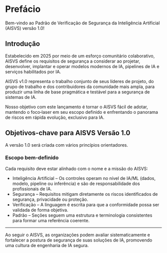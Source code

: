# Prefácio

Bem-vindo ao Padrão de Verificação de Segurança da Inteligência Artificial (AISVS) versão 1.0!

## Introdução

Estabelecido em 2025 por meio de um esforço comunitário colaborativo, AISVS define os requisitos de segurança a considerar ao projetar, desenvolver, implantar e operar modelos modernos de IA, pipelines de IA e serviços habilitados por IA.

AISVS v1.0 representa o trabalho conjunto de seus líderes de projeto, do grupo de trabalho e dos contribuidores da comunidade mais ampla, para produzir uma linha de base pragmática e testável para a segurança de sistemas de IA.

Nosso objetivo com este lançamento é tornar o AISVS fácil de adotar, mantendo o foco‑laser em seu escopo definido e enfrentando o panorama de riscos em rápida evolução, exclusivo para IA.

## Objetivos-chave para AISVS Versão 1.0

A versão 1.0 será criada com vários princípios orientadores.

### Escopo bem-definido

Cada requisito deve estar alinhado com o nome e a missão do AISVS:

* Inteligência Artificial – Os controles operam no nível de IA/ML (dados, modelo, pipeline ou inferência) e são de responsabilidade dos profissionais de IA.
* Segurança – Requisitos mitigam diretamente os riscos identificados de segurança, privacidade ou proteção.
* Verificação – A linguagem é escrita para que a conformidade possa ser validada de forma objetiva.
* Padrão – Seções seguem uma estrutura e terminologia consistentes para formar uma referência coerente.
  ​
---

Ao seguir o AISVS, as organizações podem avaliar sistematicamente e fortalecer a postura de segurança de suas soluções de IA, promovendo uma cultura de engenharia de IA segura.

